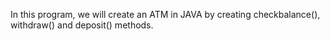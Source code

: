 In this program, we will create an ATM in JAVA by creating checkbalance(), withdraw() and deposit() methods.
